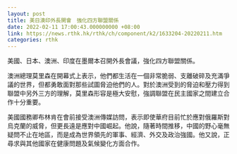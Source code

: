 ```yaml
---
layout: post
title: 美日澳印外長開會　強化四方聯盟關係
date: 2022-02-11 17:00:43.000000000 +08:00
link: https://news.rthk.hk/rthk/ch/component/k2/1633204-20220211.htm
categories: rthk
---
```


美國、日本、澳洲、印度在墨爾本召開外長會議，強化四方聯盟關係。

澳洲總理莫里森在開幕式上表示，他們都生活在一個非常脆弱、支離破碎及充滿爭議的世界，但都勇敢面對那些試圖脅迫他們的人。對於澳洲受到的脅迫和壓力得到聯盟中另外三方的理解，莫里森形容是極大安慰，強調聯盟在民主國家之間建立合作十分重要。

美國國務卿布林肯在會前接受澳洲傳媒訪問，表示即使華府目前忙於應對俄羅斯對烏克蘭的威脅，但更長遠是應對中國崛起。他說，隨著時間推移，中國的野心毫無疑問不止在地區，而是成為世界領先的軍事、經濟、外交及政治強國。他又說，正尋求與其他國家在健康問題及氣候變化方面合作。
